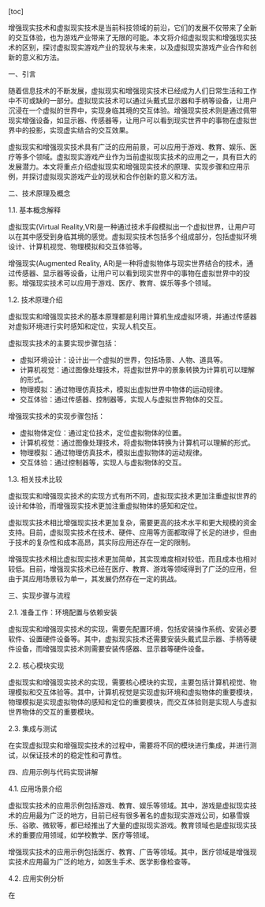 
[toc]                    
                
                
增强现实技术和虚拟现实技术是当前科技领域的前沿，它们的发展不仅带来了全新的交互体验，也为游戏产业带来了无限的可能。本文将介绍虚拟现实和增强现实技术的区别，探讨虚拟现实游戏产业的现状与未来，以及虚拟现实游戏产业合作和创新的意义和方法。

一、引言

随着信息技术的不断发展，虚拟现实和增强现实技术已经成为人们日常生活和工作中不可或缺的一部分。虚拟现实技术可以通过头戴式显示器和手柄等设备，让用户沉浸在一个虚拟的世界中，实现身临其境的交互体验。增强现实技术则是通过佩带现实增强设备，如显示器、传感器等，让用户可以看到现实世界中的事物在虚拟世界中的投影，实现虚实结合的交互效果。

虚拟现实和增强现实技术具有广泛的应用前景，可以应用于游戏、教育、娱乐、医疗等多个领域。虚拟现实游戏产业作为当前虚拟现实技术的应用之一，具有巨大的发展潜力。本文将重点介绍虚拟现实和增强现实技术的原理、实现步骤和应用示例，并探讨虚拟现实游戏产业的现状和合作创新的意义和方法。

二、技术原理及概念

1.1. 基本概念解释

虚拟现实(Virtual Reality,VR)是一种通过技术手段模拟出一个虚拟世界，让用户可以在其中感受到身临其境的感觉。虚拟现实技术包括多个组成部分，包括虚拟环境设计、计算机视觉、物理模拟和交互体验等。

增强现实(Augmented Reality, AR)是一种将虚拟物体与现实世界结合的技术，通过传感器、显示器等设备，让用户可以看到现实世界中的事物在虚拟世界中的投影。增强现实技术可以应用于游戏、医疗、教育、娱乐等多个领域。

1.2. 技术原理介绍

虚拟现实和增强现实技术的基本原理都是利用计算机生成虚拟环境，并通过传感器对虚拟环境进行实时感知和定位，实现人机交互。

虚拟现实技术的主要实现步骤包括：

* 虚拟环境设计：设计出一个虚拟的世界，包括场景、人物、道具等。
* 计算机视觉：通过图像处理技术，将虚拟世界中的景象转换为计算机可以理解的形式。
* 物理模拟：通过物理仿真技术，模拟出虚拟世界中物体的运动规律。
* 交互体验：通过传感器、控制器等，实现人与虚拟世界物体的交互。

增强现实技术的实现步骤包括：

* 虚拟物体定位：通过定位技术，定位虚拟物体的位置。
* 计算机视觉：通过图像处理技术，将虚拟物体转换为计算机可以理解的形式。
* 物理模拟：通过物理仿真技术，模拟出虚拟物体的运动规律。
* 交互体验：通过控制器等，实现人与虚拟物体的交互。

1.3. 相关技术比较

虚拟现实和增强现实技术的实现方式有所不同，虚拟现实技术更加注重虚拟世界的设计和体验，而增强现实技术更加注重虚拟物体的感知和定位。

虚拟现实技术相比增强现实技术更加复杂，需要更高的技术水平和更大规模的资金支持。目前，虚拟现实技术在技术、硬件、应用等方面都取得了长足的进步，但由于技术的复杂性和成本高昂，其实际应用还存在一定的限制。

增强现实技术相比虚拟现实技术更加简单，其实现难度相对较低，而且成本也相对较低。目前，增强现实技术已经在医疗、教育、游戏等领域得到了广泛的应用，但由于其应用场景较为单一，其发展仍然存在一定的挑战。

三、实现步骤与流程

2.1. 准备工作：环境配置与依赖安装

虚拟现实和增强现实技术的实现，需要先配置环境，包括安装操作系统、安装必要软件、设置硬件设备等。其中，虚拟现实技术还需要安装头戴式显示器、手柄等硬件设备，而增强现实技术则需要安装传感器、显示器等硬件设备。

2.2. 核心模块实现

虚拟现实和增强现实技术的实现，需要核心模块的实现，主要包括计算机视觉、物理模拟和交互体验等。其中，计算机视觉是实现虚拟环境和虚拟物体的重要模块，物理模拟是实现虚拟物体的感知和定位的重要模块，而交互体验则是实现人与虚拟世界物体的交互的重要模块。

2.3. 集成与测试

在实现虚拟现实和增强现实技术的过程中，需要将不同的模块进行集成，并进行测试，以保证技术的的稳定性和可靠性。

四、应用示例与代码实现讲解

4.1. 应用场景介绍

虚拟现实技术的应用示例包括游戏、教育、娱乐等领域。其中，游戏是虚拟现实技术的应用最为广泛的地方，目前已经有很多著名的虚拟现实游戏公司，如暴雪娱乐、谷歌、微软等，都已经推出了大量的虚拟现实游戏。教育领域也是虚拟现实技术的重要应用领域，如学校教学、医疗等领域。

增强现实技术的应用示例包括医疗、教育、广告等领域。其中，医疗领域是增强现实技术应用最为广泛的地方，如医生手术、医学影像检查等。

4.2. 应用实例分析

在

